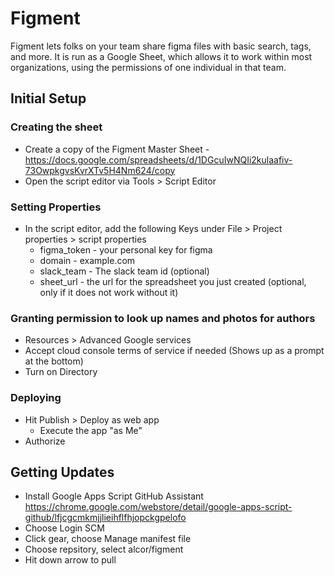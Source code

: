 # Figment
Figment lets folks on your team share figma files with basic search, tags, and more. It is run as a Google Sheet, which allows it to work within most organizations, using the permissions of one individual in that team.

## Initial Setup

### Creating the sheet
- Create a copy of the Figment Master Sheet - https://docs.google.com/spreadsheets/d/1DGcuIwNQIi2kulaafiv-73OwpkgvsKvrXTv5H4Nm624/copy
- Open the script editor via Tools > Script Editor   

### Setting Properties
- In the script editor, add the following Keys under  File > Project properties > script properties
  - figma_token - your personal key for figma
  - domain - example.com
  - slack_team - The slack team id (optional)
  - sheet_url - the url for the spreadsheet you just created (optional, only if it does not work without it)

### Granting permission to look up names and photos for authors
- Resources > Advanced Google services
 - Accept cloud console terms of service if needed (Shows up as a prompt at the bottom)
 - Turn on Directory

### Deploying
- Hit Publish > Deploy as web app
  - Execute the app "as Me"
- Authorize



## Getting Updates
- Install Google Apps Script GitHub Assistant https://chrome.google.com/webstore/detail/google-apps-script-github/lfjcgcmkmjjlieihflfhjopckgpelofo
- Choose Login SCM
- Click gear, choose Manage manifest file
- Choose repsitory, select alcor/figment
- Hit down arrow to pull
